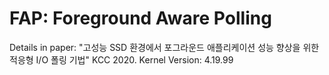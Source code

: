 # FAP: Foreground Aware Polling
Details in paper: "고성능 SSD 환경에서 포그라운드 애플리케이션 성능 향상을 위한 적응형 I/O 폴링 기법" KCC 2020.
Kernel Version: 4.19.99
